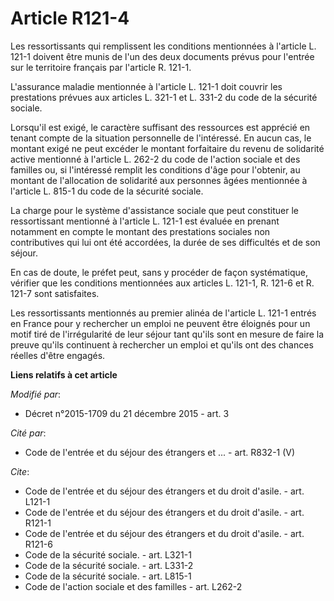 # Article R121-4

Les ressortissants qui remplissent les conditions mentionnées à l'article L. 121-1 doivent être munis de l'un des deux
documents prévus pour l'entrée sur le territoire français par l'article R. 121-1. 

L'assurance maladie mentionnée à l'article L. 121-1 doit couvrir les prestations prévues aux articles L. 321-1 et L. 331-2 du
code de la sécurité sociale. 

Lorsqu'il est exigé, le caractère suffisant des ressources est apprécié en tenant compte de la situation personnelle de
l'intéressé. En aucun cas, le montant exigé ne peut excéder le montant forfaitaire du revenu de solidarité active mentionné à
l'article L. 262-2 du code de l'action sociale et des familles ou, si l'intéressé remplit les conditions d'âge pour
l'obtenir, au montant de l'allocation de solidarité aux personnes âgées mentionnée à l'article L. 815-1 du code de la
sécurité sociale. 

La charge pour le système d'assistance sociale que peut constituer le ressortissant mentionné à l'article L. 121-1 est
évaluée en prenant notamment en compte le montant des prestations sociales non contributives qui lui ont été accordées, la
durée de ses difficultés et de son séjour. 

En cas de doute, le préfet peut, sans y procéder de façon systématique, vérifier que les conditions mentionnées aux articles
L. 121-1, R. 121-6 et R. 121-7 sont satisfaites. 

Les ressortissants mentionnés au premier alinéa de l'article L. 121-1 entrés en France pour y rechercher un emploi ne peuvent
être éloignés pour un motif tiré de l'irrégularité de leur séjour tant qu'ils sont en mesure de faire la preuve qu'ils
continuent à rechercher un emploi et qu'ils ont des chances réelles d'être engagés.

**Liens relatifs à cet article**

_Modifié par_:

  - Décret n°2015-1709 du 21 décembre 2015 - art. 3

_Cité par_:

  - Code de l'entrée et du séjour des étrangers et ... - art. R832-1 (V)

_Cite_:

  - Code de l'entrée et du séjour des étrangers et du droit d'asile. - art. L121-1
  - Code de l'entrée et du séjour des étrangers et du droit d'asile. - art. R121-1
  - Code de l'entrée et du séjour des étrangers et du droit d'asile. - art. R121-6
  - Code de la sécurité sociale. - art. L321-1
  - Code de la sécurité sociale. - art. L331-2
  - Code de la sécurité sociale. - art. L815-1
  - Code de l'action sociale et des familles - art. L262-2
